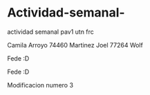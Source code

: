 # Actividad-semanal-
actividad semanal pav1 utn frc

Camila Arroyo 74460
Martinez Joel 77264
Wolf

Fede :D

Fede :D

Modificacion numero 3

